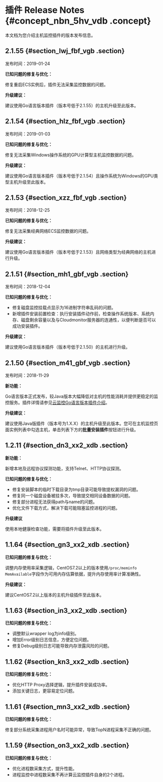 # 插件 Release Notes {#concept_nbn_5hv_vdb .concept}

本文档为您介绍主机监控插件的版本发布信息。

## 2.1.55 {#section_lwj_fbf_vgb .section}

发布时间：2019-01-24

**已知问题的修复与优化：**

修复重启ECS实例后，插件无法采集监控数据的问题。

**升级建议：**

建议使用Go语言版本插件（版本号低于2.1.55）的主机升级至此版本。

## 2.1.54 {#section_hlz_fbf_vgb .section}

发布时间：2019-01-03

**已知问题的修复与优化：**

修复无法采集Windows操作系统的GPU计算型主机监控数据的问题。

**升级建议：**

建议使用Go语言版本插件（版本号低于2.1.54）且操作系统为Windows的GPU类型主机升级至此版本。

## 2.1.53 {#section_xzz_fbf_vgb .section}

发布时间：2018-12-25

**已知问题的修复与优化：**

修复无法采集经典网络ECS监控数据的问题。

**升级建议：**

建议使用Go语言版本插件（版本号低于2.1.53）且网络类型为经典网络的主机进行升级。

## 2.1.51 {#section_mh1_gbf_vgb .section}

发布时间：2018-12-04

**已知问题的修复与优化：**

-   修复磁盘监控挂载点显示为16进制字符串乱码的问题。
-   新增插件安装前置检查：执行安装插件动作前，检查操作系统版本、系统内存、磁盘剩余容量以及与Cloudmonitor服务器的连通性，以便判断是否可以成功安装插件。

**升级建议：**

建议使用Go语言版本插件（版本号低于2.1.50）的主机进行升级。

## 2.1.50 {#section_m41_gbf_vgb .section}

发布时间：2018-11-29

**新功能：**

Go语言版本正式发布，较Java版本大幅降低对主机的性能消耗并提供更稳定的监控服务。插件详情请参见[云监控Go语言版本插件介绍](intl.zh-CN/用户指南/主机监控/云监控Go语言版本插件介绍.md#)。

**升级建议：**

建议使用Java版插件（版本号为1.X.X）的主机升级至此版本。您可在主机监控页面实例列表中勾选主机，单击列表下方的**批量安装插件**按钮进行升级。

## 1.2.11 {#section_dn3_xx2_xdb .section}

**新功能：**

新增本地及远程协议探测功能，支持Telnet、HTTP协议探测。

**已知问题的修复与优化：**

-   修复安装脚本的临时下载目录为tmp目录可能导致提权漏洞的问题。
-   修复同一个磁盘设备被挂多次，导致提交相同设备数据的问题。
-   修复部分进程无法获得path与name的问题。
-   优化文件下载方式，解决下载可能阻塞监控进程的问题。

**升级建议**

使用本地健康检查功能，需要将插件升级至此版本。

## 1.1.64 {#section_gn3_xx2_xdb .section}

**已知问题的修复与优化：**

调整内存使用率采集逻辑，CentOS7.2以上的版本使用`/proc/meminfo MemAvailable`字段作为可用内存估算依据，提升内存使用率计算准确性。

**升级建议：**

建议CentOS7.2以上版本的主机升级插件至此版本。

## 1.1.63 {#section_in3_xx2_xdb .section}

**已知问题的修复与优化：**

-   调整默认wrapper log为info级别。
-   增加Error级别日志信息，方便定位问题。
-   修复Debug级别日志可能导致内存泄露风险的问题。

## 1.1.62 {#section_kn3_xx2_xdb .section}

**已知问题的修复与优化：**

-   优化HTTP Proxy选择逻辑，提升插件安装成功率。
-   添加关键日志，更容易定位问题。

## 1.1.61 {#section_mn3_xx2_xdb .section}

**已知问题的修复与优化：**

修复部分系统采集进程用户名时可能异常，导致TopN进程采集不正确的问题。

## 1.1.59 {#section_on3_xx2_xdb .section}

**已知问题的修复与优化：**

-   优化进程数采集方式，提升性能。
-   进程监控中进程数采集不再计算云监控插件自身的2个进程。

